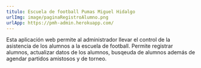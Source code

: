 ```yaml
---
titulo: Escuela de football Pumas Miguel Hidalgo
urlImg: image/paginaRegistroAlumno.png
urlApp: https://pmh-admin.herokuapp.com/
---
```


Esta aplicación web permite al administrador llevar el control
de la asistencia de los alumnos a la escuela de football. Permite
registrar alumnos, actualizar datos de los alumnos, busqeuda de
alumnos además de agendar partidos amistosos y de torneo.